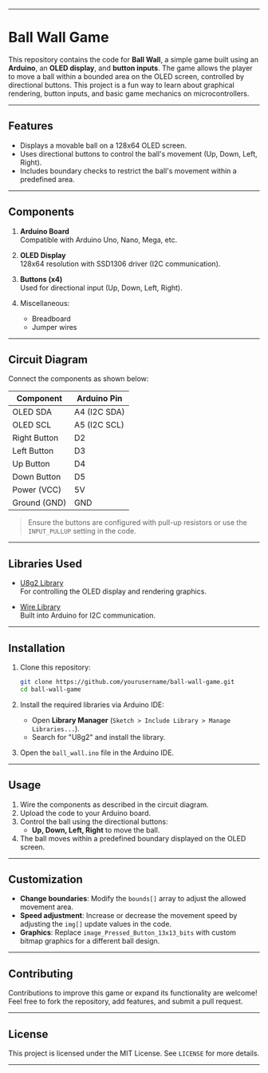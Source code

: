 
---

# Ball Wall Game

This repository contains the code for **Ball Wall**, a simple game built using an **Arduino**, an **OLED display**, and **button inputs**. The game allows the player to move a ball within a bounded area on the OLED screen, controlled by directional buttons. This project is a fun way to learn about graphical rendering, button inputs, and basic game mechanics on microcontrollers.

---

## Features
- Displays a movable ball on a 128x64 OLED screen.
- Uses directional buttons to control the ball's movement (Up, Down, Left, Right).
- Includes boundary checks to restrict the ball's movement within a predefined area.

---

## Components
1. **Arduino Board**  
   Compatible with Arduino Uno, Nano, Mega, etc.

2. **OLED Display**  
   128x64 resolution with SSD1306 driver (I2C communication).

3. **Buttons (x4)**  
   Used for directional input (Up, Down, Left, Right).

4. Miscellaneous:
   - Breadboard
   - Jumper wires

---

## Circuit Diagram
Connect the components as shown below:

| Component  | Arduino Pin   |
|------------|---------------|
| OLED SDA   | A4 (I2C SDA)  |
| OLED SCL   | A5 (I2C SCL)  |
| Right Button | D2           |
| Left Button  | D3           |
| Up Button    | D4           |
| Down Button  | D5           |
| Power (VCC) | 5V           |
| Ground (GND)| GND          |

> Ensure the buttons are configured with pull-up resistors or use the `INPUT_PULLUP` setting in the code.

---

## Libraries Used
- [U8g2 Library](https://github.com/olikraus/u8g2)  
  For controlling the OLED display and rendering graphics.

- [Wire Library](https://www.arduino.cc/en/Reference/Wire)  
  Built into Arduino for I2C communication.

---

## Installation
1. Clone this repository:
   ```bash
   git clone https://github.com/yourusername/ball-wall-game.git
   cd ball-wall-game
   ```
2. Install the required libraries via Arduino IDE:
   - Open **Library Manager** (`Sketch > Include Library > Manage Libraries...`).
   - Search for "U8g2" and install the library.

3. Open the `ball_wall.ino` file in the Arduino IDE.

---

## Usage
1. Wire the components as described in the circuit diagram.
2. Upload the code to your Arduino board.
3. Control the ball using the directional buttons:
   - **Up, Down, Left, Right** to move the ball.
4. The ball moves within a predefined boundary displayed on the OLED screen.

---

## Customization
- **Change boundaries**: Modify the `bounds[]` array to adjust the allowed movement area.
- **Speed adjustment**: Increase or decrease the movement speed by adjusting the `img[]` update values in the code.
- **Graphics**: Replace `image_Pressed_Button_13x13_bits` with custom bitmap graphics for a different ball design.

---

## Contributing
Contributions to improve this game or expand its functionality are welcome! Feel free to fork the repository, add features, and submit a pull request.

---

## License
This project is licensed under the MIT License. See `LICENSE` for more details.

---
